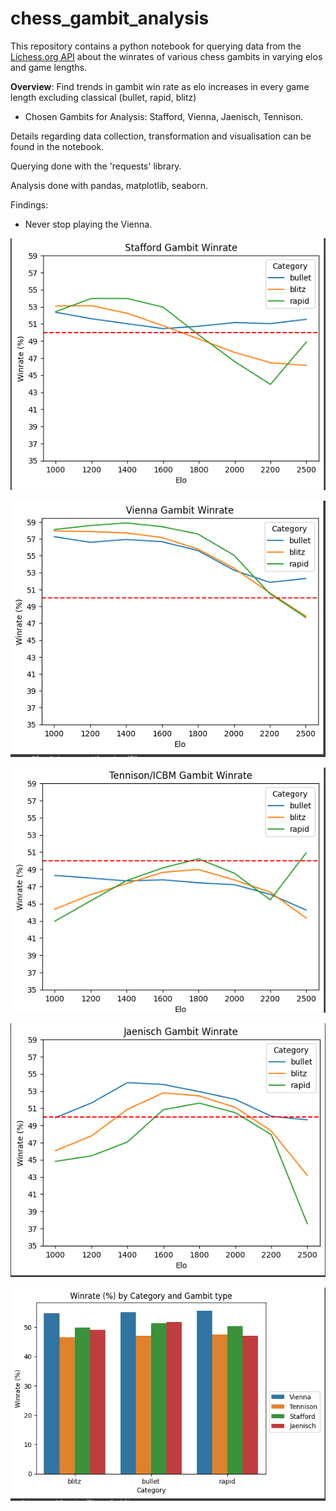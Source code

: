 # chess_gambit_analysis

This repository contains a python notebook for querying data from the [Lichess.org API](https://lichess.org/api) about the winrates of various chess gambits in varying elos and game lengths.

**Overview**: Find trends in gambit win rate as elo increases in every game length excluding classical (bullet, rapid, blitz)
- Chosen Gambits for Analysis: Stafford, Vienna, Jaenisch, Tennison.

Details regarding data collection, transformation and visualisation can be found in the notebook.

Querying done with the 'requests' library.

Analysis done with pandas, matplotlib, seaborn.

Findings:

- Never stop playing the Vienna.

![](https://github.com/JadePablo/chess_gambit_analysis/blob/main/the%20goodies/graph%201.PNG)

![](https://github.com/JadePablo/chess_gambit_analysis/blob/main/the%20goodies/graph%202.PNG)

![](https://github.com/JadePablo/chess_gambit_analysis/blob/main/the%20goodies/graph%203.PNG)

![](https://github.com/JadePablo/chess_gambit_analysis/blob/main/the%20goodies/graph%204.PNG)

![](https://github.com/JadePablo/chess_gambit_analysis/blob/main/the%20goodies/graph%205.PNG)
